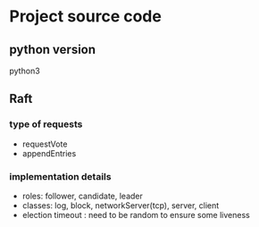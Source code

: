 # Project source code

## python version
python3

## Raft

### type of requests
- requestVote
- appendEntries

### implementation details
- roles: follower, candidate, leader
- classes: log, block, networkServer(tcp), server, client
- election timeout : need to be random to ensure some liveness
